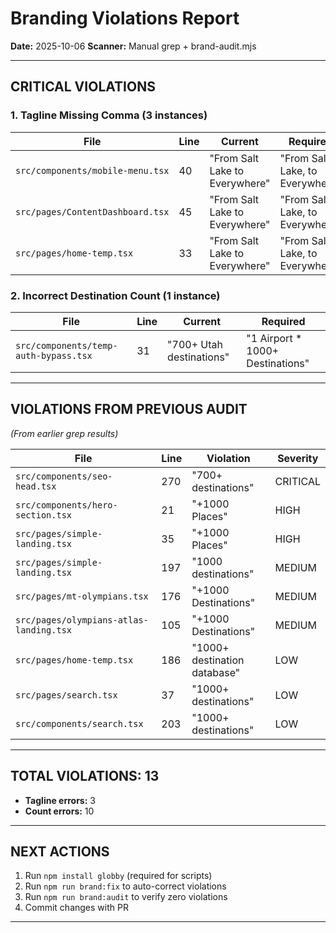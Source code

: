 # Branding Violations Report

**Date:** 2025-10-06
**Scanner:** Manual grep + brand-audit.mjs

---

## CRITICAL VIOLATIONS

### 1. Tagline Missing Comma (3 instances)

| File | Line | Current | Required |
|------|------|---------|----------|
| `src/components/mobile-menu.tsx` | 40 | "From Salt Lake to Everywhere" | "From Salt Lake, to Everywhere" |
| `src/pages/ContentDashboard.tsx` | 45 | "From Salt Lake to Everywhere" | "From Salt Lake, to Everywhere" |
| `src/pages/home-temp.tsx` | 33 | "From Salt Lake to Everywhere" | "From Salt Lake, to Everywhere" |

### 2. Incorrect Destination Count (1 instance)

| File | Line | Current | Required |
|------|------|---------|----------|
| `src/components/temp-auth-bypass.tsx` | 31 | "700+ Utah destinations" | "1 Airport * 1000+ Destinations" |

---

## VIOLATIONS FROM PREVIOUS AUDIT

*(From earlier grep results)*

| File | Line | Violation | Severity |
|------|------|-----------|----------|
| `src/components/seo-head.tsx` | 270 | "700+ destinations" | CRITICAL |
| `src/components/hero-section.tsx` | 21 | "+1000 Places" | HIGH |
| `src/pages/simple-landing.tsx` | 35 | "+1000 Places" | HIGH |
| `src/pages/simple-landing.tsx` | 197 | "1000 destinations" | MEDIUM |
| `src/pages/mt-olympians.tsx` | 176 | "+1000 Destinations" | MEDIUM |
| `src/pages/olympians-atlas-landing.tsx` | 105 | "+1000 Destinations" | MEDIUM |
| `src/pages/home-temp.tsx` | 186 | "1000+ destination database" | LOW |
| `src/pages/search.tsx` | 37 | "1000+ destinations" | LOW |
| `src/components/search.tsx` | 203 | "1000+ destinations" | LOW |

---

## TOTAL VIOLATIONS: 13

- **Tagline errors:** 3
- **Count errors:** 10

---

## NEXT ACTIONS

1. Run `npm install globby` (required for scripts)
2. Run `npm run brand:fix` to auto-correct violations
3. Run `npm run brand:audit` to verify zero violations
4. Commit changes with PR

---
